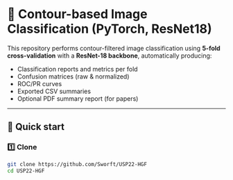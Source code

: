 # 🧠 Contour-based Image Classification (PyTorch, ResNet18)

This repository performs contour-filtered image classification using **5-fold cross-validation** with a **ResNet-18 backbone**, automatically producing:
- Classification reports and metrics per fold
- Confusion matrices (raw & normalized)
- ROC/PR curves
- Exported CSV summaries
- Optional PDF summary report (for papers)

---

## 🚀 Quick start

### 1️⃣ Clone
```bash
git clone https://github.com/Sworft/USP22-HGF
cd USP22-HGF
